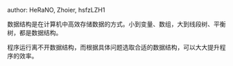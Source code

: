 author: HeRaNO, Zhoier, hsfzLZH1

数据结构是在计算机中高效存储数据的方式。小到变量、数组，大到线段树、平衡树，都是数据结构。

程序运行离不开数据结构，而根据具体问题选取合适的数据结构，可以大大提升程序的效率。